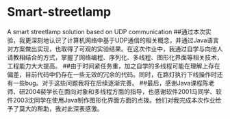# Smart-streetlamp
A smart streetlamp solution based on UDP communication
##通过本次实验，我更深刻地认识了计算机网络中基于UDP通信的相关概念，并通过Java语言对方案做出实现，也取得了可观的实验结果。在这次作业中，我通过自学与向他人请教相结合的方式，掌握了网络编程、序列化、多线程、图形化界面等相关技术，工程能力大大提高。
##由于时间紧任务重，加之自学的多线程可能在理解上存在偏差，目前代码中仍存在一些无效的冗余的代码。同时，在路灯执行下线操作时还有一些bug。对于这些问题我将在后续逐渐完善。
##最后，感谢Java课程陈老师、研2004裴学长在面向对象和多线程方面的指导，也感谢软件2001马同学、软件2003沈同学在使用Java制作图形化界面方面的点拨。他们对我完成本次作业给予了莫大的帮助，我对此深表感激。
